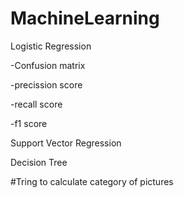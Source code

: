 # MachineLearning

Logistic Regression

  -Confusion matrix
  
  -precission score
  
  -recall score
  
  -f1 score

Support Vector Regression

Decision Tree


#Tring to calculate category of pictures 

